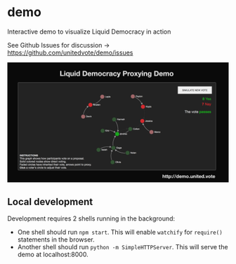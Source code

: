 # demo
Interactive demo to visualize Liquid Democracy in action

See Github Issues for discussion -> https://github.com/unitedvote/demo/issues

![screenshot](/screenshot5.png)

## Local development

Development requires 2 shells running in the background:

- One shell should run `npm start`. This will enable `watchify` for `require()` statements in the browser.
- Another shell should run `python -m SimpleHTTPServer`. This will serve the demo at localhost:8000.
